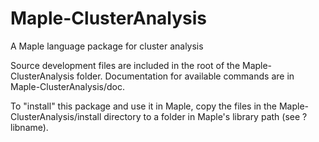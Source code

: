 # Maple-ClusterAnalysis
A Maple language package for cluster analysis

Source development files are included in the root of the Maple-ClusterAnalysis folder.
Documentation for available commands are in Maple-ClusterAnalysis/doc.

To "install" this package and use it in Maple, copy the files in the Maple-ClusterAnalysis/install directory to a folder in Maple's library path (see ?libname).
